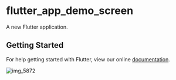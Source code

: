 # flutter_app_demo_screen

A new Flutter application.

## Getting Started

For help getting started with Flutter, view our online
[documentation](https://flutter.io/).


![img_5872](https://user-images.githubusercontent.com/35502764/41506696-62899eec-7240-11e8-84fd-3e265c4f7e30.jpeg)

